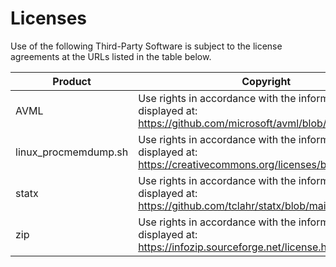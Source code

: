 # Licenses

Use of the following Third-Party Software is subject to the license agreements at the URLs listed in the table below.

|Product|Copyright|URL|
|---|---|---|
|AVML|Use rights in accordance with the information displayed at: <https://github.com/microsoft/avml/blob/main/LICENSE>|<https://github.com/microsoft/avml>|
|linux_procmemdump.sh|Use rights in accordance with the information displayed at: <https://creativecommons.org/licenses/by-sa/4.0>||
|statx|Use rights in accordance with the information displayed at: <https://github.com/tclahr/statx/blob/main/LICENSE>|<https://github.com/tclahr/statx>|
|zip|Use rights in accordance with the information displayed at: <https://infozip.sourceforge.net/license.html>|<https://infozip.sourceforge.net>|
